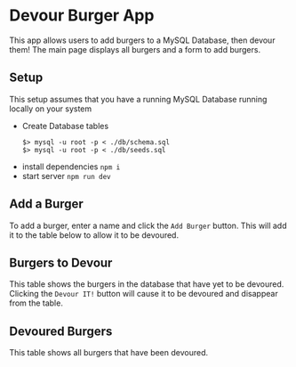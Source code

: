 # Devour Burger App
This app allows users to add burgers to a MySQL Database, then devour them! The main page displays all burgers and a form to add burgers.

## Setup
This setup assumes that you have a running MySQL Database running locally on your system
* Create Database tables
  ```
  $> mysql -u root -p < ./db/schema.sql
  $> mysql -u root -p < ./db/seeds.sql
  ```
* install dependencies
```npm i```
* start server
```npm run dev```

## Add a Burger
To add a burger, enter a name and click the ```Add Burger``` button.  This will add it to the table below to allow it to be devoured.

## Burgers to Devour
This table shows the burgers in the database that have yet to be devoured. Clicking the ```Devour IT!``` button will cause it to be devoured and disappear from the table.

## Devoured Burgers
This table shows all burgers that have been devoured.
